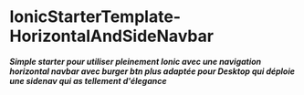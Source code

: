 # IonicStarterTemplate-HorizontalAndSideNavbar

___Simple starter pour utiliser pleinement Ionic avec une navigation horizontal navbar avec burger btn plus adaptée pour Desktop qui déploie une sidenav qui as tellement d'élegance___ 
